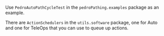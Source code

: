 Use `PedroAutoPathCycleTest` in the `pedroPathing.examples` package as an example.

There are `ActionSchedulers` in the `utils.software` package, one for Auto and one for TeleOps that you can use to queue up actions.


